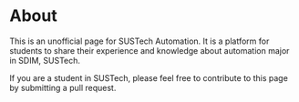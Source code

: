 # About

This is an unofficial page for SUSTech Automation. It is a platform for students to share their experience and knowledge about automation major in SDIM, SUSTech.

If you are a student in SUSTech, please feel free to contribute to this page by submitting a pull request.